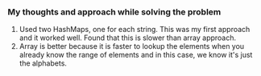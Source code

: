 ### My thoughts and approach while solving the problem
1. Used two HashMaps, one for each string. This was my first approach and it worked well. Found that this is slower than array approach.
2. Array is better because it is faster to lookup the elements when you already know the range of elements and in this case, we know it's just the alphabets.

